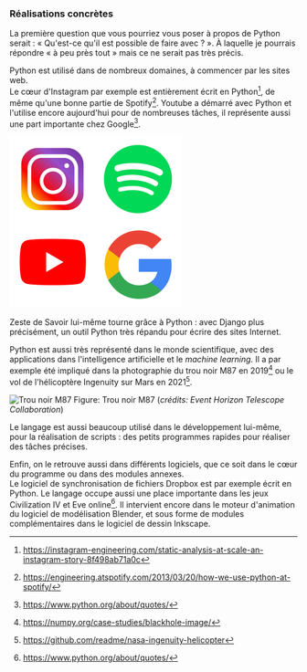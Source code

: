 ### Réalisations concrètes

La première question que vous pourriez vous poser à propos de Python serait : « Qu'est-ce qu'il est possible de faire avec ? ».
À laquelle je pourrais répondre « à peu près tout » mais ce ne serait pas très précis.

Python est utilisé dans de nombreux domaines, à commencer par les sites web.  
Le cœur d'Instagram par exemple est entièrement écrit en Python[^instagram], de même qu'une bonne partie de Spotify[^spotify].
Youtube a démarré avec Python et l'utilise encore aujourd'hui pour de nombreuses tâches, il représente aussi une part importante chez Google[^python_quotes].

![Quelques projets utilisant Python.](img/projets_python.png)

Zeste de Savoir lui-même tourne grâce à Python : avec Django plus précisément, un outil Python très répandu pour écrire des sites Internet.

Python est aussi très représenté dans le monde scientifique, avec des applications dans l'intelligence artificielle et le _machine learning_.
Il a par exemple été impliqué dans la photographie du trou noir M87 en 2019[^blackhole] ou le vol de l'hélicoptère Ingenuity sur Mars en 2021[^ingenuity].

![Trou noir M87](https://numpy.org/images/content_images/cs/blackhole.jpg)
Figure: Trou noir M87 (_crédits: Event Horizon Telescope Collaboration_)

Le langage est aussi beaucoup utilisé dans le développement lui-même, pour la réalisation de scripts : des petits programmes rapides pour réaliser des tâches précises.

Enfin, on le retrouve aussi dans différents logiciels, que ce soit dans le cœur du programme ou dans des modules annexes.  
Le logiciel de synchronisation de fichiers Dropbox est par exemple écrit en Python.
Le langage occupe aussi une place importante dans les jeux Civilization IV et Eve online[^python_quotes].
Il intervient encore dans le moteur d'animation du logiciel de modélisation Blender, et sous forme de modules complémentaires dans le logiciel de dessin Inkscape.

[^instagram]: <https://instagram-engineering.com/static-analysis-at-scale-an-instagram-story-8f498ab71a0c>
[^spotify]: <https://engineering.atspotify.com/2013/03/20/how-we-use-python-at-spotify/>
[^python_quotes]: <https://www.python.org/about/quotes/>
[^blackhole]: <https://numpy.org/case-studies/blackhole-image/>
[^ingenuity]: <https://github.com/readme/nasa-ingenuity-helicopter>

